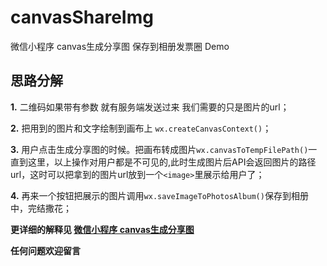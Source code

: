 ﻿# canvasShareImg
微信小程序 canvas生成分享图 保存到相册发票圈 Demo

## 思路分解
**1.** 二维码如果带有参数 就有服务端发送过来 我们需要的只是图片的url；

**2.** 把用到的图片和文字绘制到画布上 `wx.createCanvasContext()`；

**3.** 用户点击生成分享图的时候。把画布转成图片`wx.canvasToTempFilePath()`一直到这里，以上操作对用户都是不可见的,此时生成图片后API会返回图片的路径url，这时可以把拿到的图片url放到一个`<image>`里展示给用户了；

**4.** 再来一个按钮把展示的图片调用`wx.saveImageToPhotosAlbum()`保存到相册中，完结撒花；

**更详细的解释见 <a href="" target="_blank">微信小程序 canvas生成分享图</a>**

**任何问题欢迎留言**
